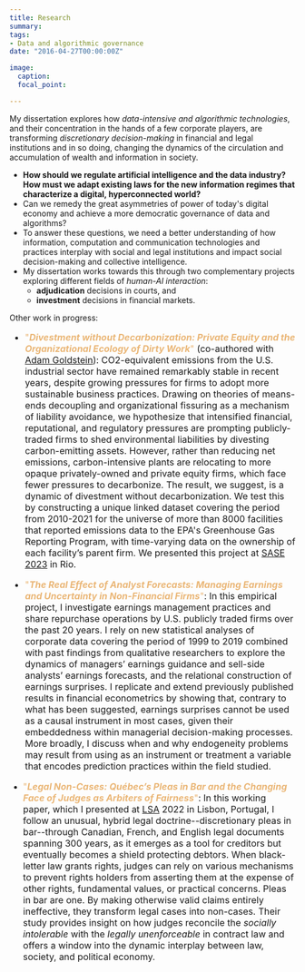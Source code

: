 ```yaml
---
title: Research
summary: 
tags:
- Data and algorithmic governance
date: "2016-04-27T00:00:00Z"

image:
  caption: 
  focal_point: 

---
```

My dissertation explores how *data-intensive and algorithmic technologies*, and their concentration in the hands of a few corporate players, are transforming *discretionary decision-making* in financial and legal institutions and in so doing, changing the dynamics of the circulation and accumulation of wealth and information in society.
* **How should we regulate artificial intelligence and the data industry? How must we adapt existing laws for the new information regimes that characterize a digital, hyperconnected world?**
* Can we remedy the great asymmetries of power of today's digital economy and achieve a more democratic governance of data and algorithms?
* To answer these questions, we need a better understanding of how information, computation and communication technologies and practices interplay with social and legal institutions and impact social decision-making and collective intelligence. 
* My dissertation works towards this through two complementary projects exploring different fields of *human-AI interaction*: 
	* **adjudication** decisions in courts, and 
	* **investment** decisions in financial markets.
<p>

Other work in progress: <font size="3">

* <span style="color: #eab676">"***Divestment without Decarbonization: Private Equity and the Organizational Ecology of Dirty Work***"</span> (co-authored with [Adam Goldstein](https://sociology.princeton.edu/people/adam-goldstein)): CO2-equivalent emissions from the U.S. industrial sector have remained remarkably stable in recent years, despite growing pressures for firms to adopt more sustainable business practices. Drawing on theories of means-ends decoupling and organizational fissuring as a mechanism of liability avoidance, we hypothesize that intensified financial, reputational, and regulatory pressures are prompting publicly-traded firms to shed environmental liabilities by divesting carbon-emitting assets. However, rather than reducing net emissions, carbon-intensive plants are relocating to more opaque privately-owned and private equity firms, which face fewer pressures to decarbonize. The result, we suggest, is a dynamic of divestment without decarbonization. We test this by constructing a unique linked dataset covering the period from 2010-2021 for the universe of more than 8000 facilities that reported emissions data to the EPA's Greenhouse Gas Reporting Program, with time-varying data on the ownership of each facility’s parent firm. We presented this project at [SASE 2023](https://sase.org/event/2023-rio-de-janeiro/) in Rio.
<p>

* <span style="color: #eab676">"***The Real Effect of Analyst Forecasts: Managing Earnings and Uncertainty in Non-Financial Firms***"</span>: In this empirical project, I investigate earnings management practices and share repurchase operations by U.S. publicly traded firms over the past 20 years. I rely on new statistical analyses of corporate data covering the period of 1999 to 2019 combined with past findings from qualitative researchers to explore the dynamics of managers’ earnings guidance and sell-side analysts’ earnings forecasts, and the relational construction of earnings surprises. I replicate and extend previously published results in financial econometrics by showing that, contrary to what has been suggested, earnings surprises cannot be used as a causal instrument in most cases, given their embeddedness within managerial decision-making processes. More broadly, I discuss when and why endogeneity problems may result from using as an instrument or treatment a variable that encodes prediction practices within the field studied.
<p>

* <span style="color: #eab676">"***Legal Non-Cases: Québec’s Pleas in Bar and the Changing Face of Judges as Arbiters of Fairness***"</span>: In this working paper, which I presented at [LSA](https://www.lawandsociety.org/) 2022 in Lisbon, Portugal, I follow an unusual, hybrid legal doctrine--discretionary pleas in bar--through Canadian, French, and English legal documents spanning 300 years, as it emerges as a tool for creditors but eventually becomes a shield protecting debtors. When black-letter law grants rights, judges can rely on various mechanisms to prevent rights holders from asserting them at the expense of other rights, fundamental values, or practical concerns. Pleas in bar are one. By making otherwise valid claims entirely ineffective, they transform legal cases into non-cases. Their study provides insight on how judges reconcile the *socially intolerable* with the *legally unenforceable* in contract law and offers a window into the dynamic interplay between law, society, and political economy. </font>